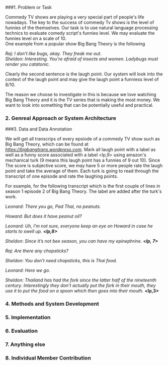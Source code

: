 ###1. Problem or Task

Commedy TV shows are playing a very special part of people's life nowadays. The key to the success of commedy Tv shows is the level of funnies of the themselves. Our task is to use natural language processing technics to evaluate comedy script's funnies level. We may evaluate the funnies level on a scale of 10.   
One example from a popular show Big Bang Theory is the following   

*Raj: I don't like bugs, okay. They freak me out.  
Sheldon: Interesting. You're afraid of insects and women. Ladybugs must render you catatonic.*  

Clearly the second sentence is the laugh point. Our system will look into the context of the laugh point and may give the laugh point a funniess level of 8/10.

The reason we choose to investigate in this is because we love watching Big Bang Theory and it is the TV series that is making the most money. We want to look into something that can be potentially useful and practical.


### 2. Genreal Approach or System Architecture


###3. Data and Data Annotation

We will get all transcrips of every epsiode of a commedy TV show such as Big Bang Theory, which can be found at *https://bigbangtrans.wordpress.com*. Mark all laugh point with a label as well as a funny score associated with a label \<lp,9> using amazon's mechanical turk (9 means this laugh point has a funnies of 9 out 10). Since The score is subjective score, we may have 5 or more people rate the laugh point and take the average of them. Each turk is going to read through the transcript of one episode and rate the laughing points. 

For example, for the following transcript which is the first couple of lines in season 1 episode 2 of Big Bang Theory. The label are added after the turk's work.
  
*Leonard: There you go, Pad Thai, no peanuts.*

*Howard: But does it have peanut oil?*

*Leonard: Uh, I’m not sure, everyone keep an eye on Howard in case he starts to swell up.* ***\<lp,8>***

*Sheldon: Since it’s not bee season, you can have my epinephrine.* ***\<lp, 7>***

*Raj: Are there any chopsticks?*

*Sheldon: You don’t need chopsticks, this is Thai food.*

*Leonard: Here we go.*

*Sheldon: Thailand has had the fork since the latter half of the nineteenth century. Interestingly they don’t actually put the fork in their mouth, they use it to put the food on a spoon which then goes into their mouth.* **\<lp,3>**

### 4. Methods and System Development
### 5. Implementation
### 6. Evaluation
### 7. Anything else
### 8. Individual Member Contribution
